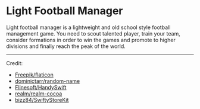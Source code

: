 # Light Football Manager
Light football manager is a lightweight and old school style football management game. You need to scout talented player, train your team, consider formations in order to win the games and promote to higher divisions and finally reach the peak of the world.
***
Credit:
- [Freepik/flaticon](https://www.flaticon.com/authors/freepik)
- [dominictarr/random-name](https://github.com/dominictarr/random-name)
- [Flinesoft/HandySwift](https://github.com/Flinesoft/HandySwift)
- [realm/realm-cocoa](https://github.com/realm/realm-cocoa)
- [bizz84/SwiftyStoreKit](https://github.com/bizz84/SwiftyStoreKit)
